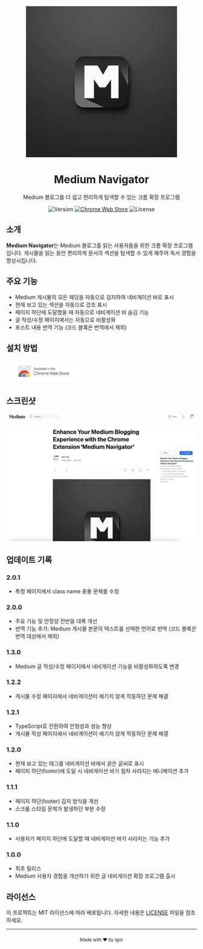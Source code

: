 <div align="center">
  <img src="images/banner.png" width="400" alt="Medium Navigator" />
  <h1>Medium Navigator</h1>
  <p>Medium 블로그를 더 쉽고 편리하게 탐색할 수 있는 크롬 확장 프로그램</p>

  ![Version](https://img.shields.io/badge/version-2.0.0-blue)
  [![Chrome Web Store](https://img.shields.io/badge/Chrome%20Web%20Store-2.0.0-green?logo=google-chrome&logoColor=white)](https://chromewebstore.google.com/detail/medium-navigator/cakgellcgmlfnedjjgfcgikkgpfajfck)
  ![License](https://img.shields.io/badge/License-MIT-blue)

</div>

## 소개

**Medium Navigator**는 Medium 블로그를 읽는 사용자들을 위한 크롬 확장 프로그램입니다. 게시물을 읽는 동안 편리하게 문서의 섹션을 탐색할 수 있게 해주어 독서 경험을 향상시킵니다.

## 주요 기능

- Medium 게시물의 모든 헤딩을 자동으로 감지하여 네비게이션 바로 표시
- 현재 보고 있는 섹션을 자동으로 강조 표시
- 페이지 하단에 도달했을 때 자동으로 네비게이션 바 숨김 기능
- 글 작성/수정 페이지에서는 자동으로 비활성화
- 포스트 내용 번역 기능 (코드 블록은 번역에서 제외)


## 설치 방법

[<img src="images/chrome-web-store.png" alt="Chrome Web Store에서 다운로드하기" width="200">](https://chromewebstore.google.com/detail/medium-navigator/cakgellcgmlfnedjjgfcgikkgpfajfck)

## 스크린샷

<div align="center">
  <img src="images/screenshot.png" alt="Medium Navigator Screenshot" width="1280"/>
</div>


## 업데이트 기록

### 2.0.1
- 특정 페이지에서 class name 충돌 문제를 수정

### 2.0.0
- 주요 기능 및 안정성 전반을 대폭 개선
- 번역 기능 추가: Medium 게시물 본문의 텍스트를 선택한 언어로 번역 (코드 블록은 번역 대상에서 제외)

### 1.3.0
- Medium 글 작성/수정 페이지에서 네비게이션 기능을 비활성화하도록 변경

### 1.2.2
- 게시물 수정 페이지에서 네비게이션이 예기치 않게 작동하던 문제 해결

### 1.2.1
- TypeScript로 전환하여 안정성과 성능 향상
- 게시물 작성 페이지에서 네비게이션이 예기치 않게 작동하던 문제 해결

### 1.2.0
- 현재 보고 있는 태그를 네비게이션 바에서 굵은 글씨로 표시
- 페이지 하단(footer)에 도달 시 네비게이션 바가 점차 사라지는 애니메이션 추가

### 1.1.1
- 페이지 하단(footer) 감지 방식을 개선
- 스크롤 스타일 문제가 발생하던 부분 수정

### 1.1.0
- 사용자가 페이지 하단에 도달할 때 네비게이션 바가 사라지는 기능 추가

### 1.0.0
- 최초 릴리스
- Medium 사용자 경험을 개선하기 위한 글 네비게이션 확장 프로그램 출시


## 라이선스

이 프로젝트는 MIT 라이선스에 따라 배포됩니다. 자세한 내용은 [LICENSE](LICENSE) 파일을 참조하세요.

---

<div align="center">
  <sub>Made with ❤️ by Igor</sub>
</div>